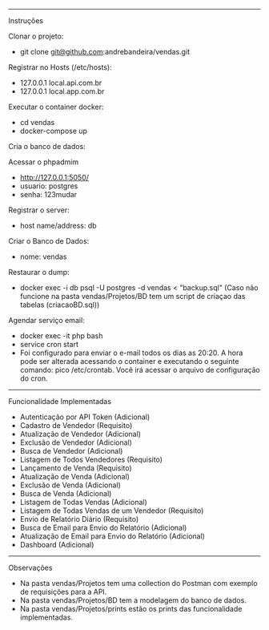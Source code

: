 -----------------------------
Instruções

Clonar o projeto: 
- git clone git@github.com:andrebandeira/vendas.git

Registrar no Hosts (/etc/hosts):
- 127.0.0.1   local.api.com.br
- 127.0.0.1   local.app.com.br

Executar o container docker:
- cd vendas
- docker-compose up

Cria o banco de dados:

Acessar o phpadmim
- http://127.0.0.1:5050/
- usuario: postgres
- senha: 123mudar

Registrar o server:
- host name/address: db

Criar o Banco de Dados:
- nome: vendas

Restaurar o dump:
- docker exec -i db psql -U postgres -d vendas < "backup.sql"
(Caso não funcione na pasta vendas/Projetos/BD tem um script de criaçao das tabelas (criacaoBD.sql))

Agendar serviço email:
- docker exec -it php bash
- service cron start
- Foi configurado para enviar o e-mail todos os dias as 20:20. A hora pode ser alterada acessando o container e executando o seguinte comando: pico /etc/crontab. Você irá acessar o arquivo de configuração do cron.

-----------------------------
Funcionalidade Implementadas

- Autenticação por API Token (Adicional)
- Cadastro de Vendedor (Requisito)
- Atualização de Vendedor (Adicional)
- Exclusão de Vendedor (Adicional)
- Busca de Vendedor (Adicional)
- Listagem de Todos Vendedores (Requisito)
- Lançamento de Venda (Requisito)
- Atualização de Venda (Adicional)
- Exclusão de Venda (Adicional)
- Busca de Venda (Adicional)
- Listagem de Todas Vendas (Adicional)
- Listagem de Todas Vendas de um Vendedor (Requisito)
- Envio de Relatório Diário (Requisito)
- Busca de Email para Envio do Relatório (Adicional)
- Atualização de Email para Envio do Relatório (Adicional)
- Dashboard (Adicional)

-----------------------------
Observações

- Na pasta vendas/Projetos tem uma collection do Postman com exemplo de requisições para a API.
- Na pasta vendas/Projetos/BD tem a modelagem do banco de dados.
- Na pasta vendas/Projetos/prints estão os prints das funcionalidade implementadas.


